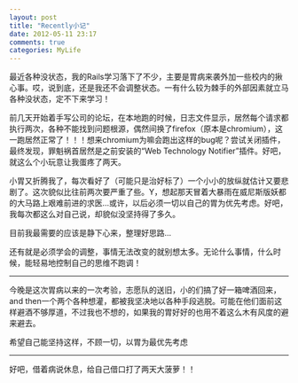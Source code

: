 ```yaml
---
layout: post
title: "Recently小记"
date: 2012-05-11 23:17
comments: true
categories: MyLife
---
```

最近各种没状态，我的Rails学习落下了不少，主要是胃病来袭外加一些校内的揪心事。哎，说到底，还是我还不会调整状态。一有什么较为棘手的外部因素就立马各种没状态，定不下来学习！

前几天开始着手写公司的论坛，在本地跑的时候，日志文件显示，居然每个请求都执行两次，各种不能找到问题根源，偶然间换了firefox（原本是chromium），这一跑居然正常了！！！想来chromium为嘛会跑出这样的bug呢？尝试关闭插件，最终发现，罪魁祸首居然是之前安装的“Web Technology Notifier”插件。好吧，就这么个小玩意让我蛋疼了两天。

小胃又折腾我了，每次看好了（可能只是治好标了）一个小小的放纵就估计又要悲剧了。这次貌似比往前两次要严重了些。Y，想起那天冒着大暴雨在威尼斯版妖都的大马路上艰难前进的求医...或许，以后必须一切以自己的胃为优先考虑。好吧，我每次都这么对自己说，却貌似没坚持得了多久。

目前我最需要的应该是静下心来，整理好思路...

还有就是必须学会的调整，事情无法改变的就别想太多。无论什么事情，什么时候，能轻易地控制自己的思维不跑调！


---------------------------------------------------------------------

今晚是这次胃病以来的一次考验，志愿队的送旧，小的们搞了好一箱啤酒回来，and then一个两个各种想灌，都被我坚决地以各种手段逃脱。可能在他们面前这样避酒不够厚道，不过我也不想的，如果我的胃好好的也用不着这么木有风度的避来避去。

希望自己能坚持这样，不顾一切，以胃为最优先考虑

----------------------------------------------------------------------

好吧，借着病说休息，给自己借口打了两天大菠萝！！